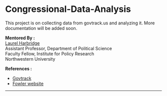 Congressional-Data-Analysis
===========================

This project is on collecting data from govtrack.us and analyzing it. More documentation will be added soon. <br>

**Mentored By :** <br/>
[Laurel Harbridge](http://faculty.wcas.northwestern.edu/~lmh735/)<br/>
Assistant Professor, Department of Political Science<br/>
Faculty Fellow, Institute for Policy Research<br/>
Northwestern University<br/>

**References :**<br/>
* [Govtrack](http://www.govtrack.us/developers/api)<br/>
* [Fowler website](http://jhfowler.ucsd.edu/cosponsorship.htm)<br/>

------------------------------------------------------------
